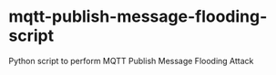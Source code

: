 # mqtt-publish-message-flooding-script
Python script to perform MQTT Publish Message Flooding Attack
